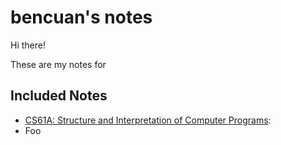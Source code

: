 # bencuan's notes


Hi there!

These are my notes for 




## Included Notes

- [CS61A: Structure and Interpretation of Computer Programs](https://notes.bencuan.me/cs61a): 
- Foo